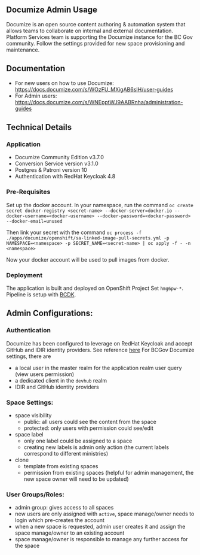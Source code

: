 ## Documize Admin Usage

Documize is an open source content authoring & automation system that allows teams to collaborate on internal and external documentation. Platform Services team is supporting the Documize instance for the BC Gov community. Follow the settings provided for new space provisioning and maintenance.


## Documentation
- For new users on how to use Documize: https://docs.documize.com/s/WOzFU_MXigAB6sIH/user-guides
- For Admin users: https://docs.documize.com/s/WNEpptWJ9AABRnha/administration-guides


## Technical Details

### Application
- Documize Community Edition v3.7.0
- Conversion Service version v3.1.0
- Postgres & Patroni version 10
- Authentication with RedHat Keycloak 4.8

### Pre-Requisites
Set up the docker account. In your namespace, run the command 
    ```oc create secret docker-registry <secret-name> --docker-server=docker.io --docker-username=<docker-username> --docker-password=<docker-password> --docker-email=unused```

Then link your secret with the command
    ```oc process -f ./apps/documize/openshift/sa-linked-image-pull-secrets.yml -p NAMESPACE=<namespace> -p SECRET_NAME=<secret-name> | oc apply -f - -n <namespace>```

Now your docker account will be used to pull images from docker.

### Deployment
The application is built and deployed on OpenShift Project Set `hmg6pw-*`. Pipeline is setup with [BCDK](https://github.com/BCDevOps/bcdk).


## Admin Configurations:

### Authentication
Documize has been configured to leverage on RedHat Keycloak and accept GitHub and IDIR identity providers.
See reference [here](https://docs.documize.com/s/WNEpptWJ9AABRnha/administration-guides/d/WNEp8tWJ9AABRnhj/authenticating-with-redhat-keycloak)
For BCGov Documize settings, there are
- a local user in the master realm for the application realm user query (view users permission)
- a dedicated client in the `devhub` realm
- IDIR and GitHub identity providers


### Space Settings:
- space visibility
  - public: all users could see the content from the space
  - protected: only users with permission could see/edit
- space label
  - only one label could be assigned to a space
  - creating new labels is admin only action (the current labels correspond to different ministries)
- clone
  - template from existing spaces
  - permission from existing spaces (helpful for admin management, the new space owner will need to be updated)


### User Groups/Roles:
- admin group: gives access to all spaces
- new users are only assigned with `active`, space manage/owner needs to login which pre-creates the account
- when a new space is requested, admin user creates it and assign the space manage/owner to an existing account
- space manage/owner is responsible to manage any further access for the space
